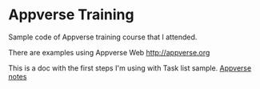 # Appverse Training

Sample code of Appverse training course that I attended.

There are examples using Appverse Web http://appverse.org

This is a doc with the first steps I'm using with Task list sample. [Appverse notes]( https://docs.google.com/document/d/1DcaQTBhnKAyY0j4JOcKoL147LiVROh1rP0WEKGOXGdc/edit?usp=sharing)
